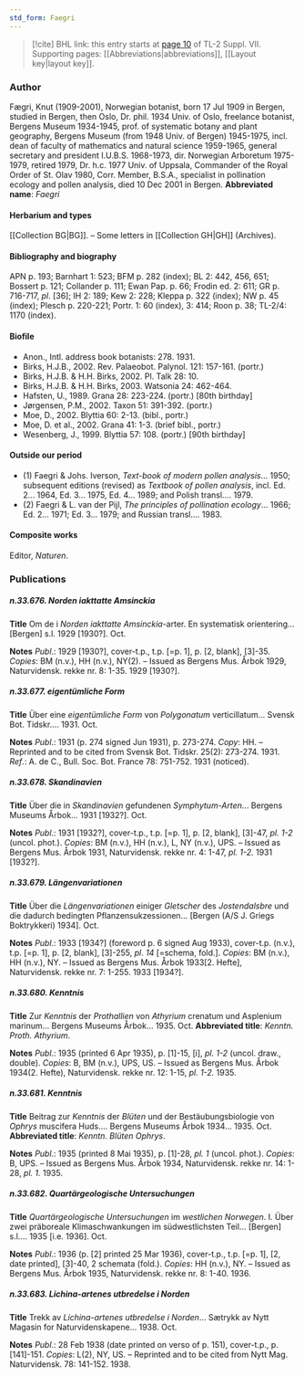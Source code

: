 ```yaml
---
std_form: Faegri
---
```


> [!cite] BHL link: this entry starts at [page 10](https://www.biodiversitylibrary.org/page/33259514) of TL-2 Suppl. VII.
> Supporting pages: [[Abbreviations|abbreviations]], [[Layout key|layout key]].

### Author

Fægri, Knut (1909-2001), Norwegian botanist, born 17 Jul 1909 in Bergen, studied in Bergen, then Oslo, Dr. phil. 1934 Univ. of Oslo, freelance botanist, Bergens Museum 1934-1945, prof. of systematic botany and plant geography, Bergens Museum (from 1948 Univ. of Bergen) 1945-1975, incl. dean of faculty of mathematics and natural science 1959-1965, general secretary and president I.U.B.S. 1968-1973, dir. Norwegian Arboretum 1975-1979, retired 1979, Dr. h.c. 1977 Univ. of Uppsala, Commander of the Royal Order of St. Olav 1980, Corr. Member, B.S.A., specialist in pollination ecology and pollen analysis, died 10 Dec 2001 in Bergen. 
**Abbreviated name**: *Faegri*

#### Herbarium and types

[[Collection BG|BG]]. – Some letters in [[Collection GH|GH]] (Archives).

#### Bibliography and biography

APN p. 193; Barnhart 1: 523; BFM p. 282 (index); BL 2: 442, 456, 651; Bossert p. 121; Collander p. 111; Ewan Pap. p. 66; Frodin ed. 2: 611; GR p. 716-717, *pl*. \[36\]; IH 2: 189; Kew 2: 228; Kleppa p. 322 (index); NW p. 45 (index); Plesch p. 220-221; Portr. 1: 60 (index), 3: 414; Roon p. 38; TL-2/4: 1170 (index).

#### Biofile

- Anon., Intl. address book botanists: 278. 1931.
- Birks, H.J.B., 2002. Rev. Palaeobot. Palynol. 121: 157-161. (portr.)
- Birks, H.J.B. & H.H. Birks, 2002. Pl. Talk 28: 10.
- Birks, H.J.B. & H.H. Birks, 2003. Watsonia 24: 462-464.
- Hafsten, U., 1989. Grana 28: 223-224. (portr.) \[80th birthday\]
- Jørgensen, P.M., 2002. Taxon 51: 391-392. (portr.)
- Moe, D., 2002. Blyttia 60: 2-13. (bibl., portr.)
- Moe, D. et al., 2002. Grana 41: 1-3. (brief bibl., portr.)
- Wesenberg, J., 1999. Blyttia 57: 108. (portr.) \[90th birthday\]

#### Outside our period

- (1) Faegri & Johs. Iverson, *Text-book of modern pollen analysis*... 1950; subsequent editions (revised) as *Textbook of pollen analysis*, incl. Ed. 2... 1964, Ed. 3... 1975, Ed. 4... 1989; and Polish transl.... 1979.
- (2) Faegri & L. van der Pijl, *The principles of pollination ecology*... 1966; Ed. 2... 1971; Ed. 3... 1979; and Russian transl.... 1983.

#### Composite works

Editor, *Naturen*.

### Publications

##### n.33.676. Norden iakttatte Amsinckia

**Title**
Om de i *Norden iakttatte Amsinckia*-arter. En systematisk orientering... \[Bergen\] s.l. 1929 \[1930?\]. Oct.

**Notes**
*Publ*.: 1929 \[1930?\], cover-t.p., t.p. \[=p. 1\], p. \[2, blank\], \[3\]-35. *Copies*: BM (n.v.), HH (n.v.), NY(2). – Issued as Bergens Mus. Årbok 1929, Naturvidensk. rekke nr. 8: 1-35. 1929 \[1930?\].

##### n.33.677. eigentümliche Form

**Title**
Über eine *eigentümliche Form* von *Polygonatum* verticillatum... Svensk Bot. Tidskr.... 1931. Oct.

**Notes**
*Publ*.: 1931 (p. 274 signed Jun 1931), p. 273-274. *Copy*: HH. – Reprinted and to be cited from Svensk Bot. Tidskr. 25(2): 273-274. 1931.
*Ref*.: A. de C., Bull. Soc. Bot. France 78: 751-752. 1931 (noticed).

##### n.33.678. Skandinavien

**Title**
Über die in *Skandinavien* gefundenen *Symphytum-Arten*... Bergens Museums Årbok... 1931 \[1932?\]. Oct.

**Notes**
*Publ*.: 1931 \[1932?\], cover-t.p., t.p. \[=p. 1\], p. \[2, blank\], \[3\]-47, *pl. 1-2* (uncol. phot.).
*Copies*: BM (n.v.), HH (n.v.), L, NY (n.v.), UPS. – Issued as Bergens Mus. Årbok 1931, Naturvidensk. rekke nr. 4: 1-47, *pl. 1-2.* 1931 \[1932?\].

##### n.33.679. Längenvariationen

**Title**
Über die *Längenvariationen* einiger *Gletscher* des *Jostendalsbre* und die dadurch bedingten Pflanzensukzessionen... \[Bergen (A/S J. Griegs Boktrykkeri) 1934\]. Oct.

**Notes**
*Publ*.: 1933 \[1934?\] (foreword p. 6 signed Aug 1933), cover-t.p. (n.v.), t.p. \[=p. 1\], p. \[2, blank\], \[3\]-255, *pl*. *14* \[=schema, fold.\]. *Copies*: BM (n.v.), HH (n.v.), NY. – Issued as Bergens Mus. Årbok 1933\[2. Hefte\], Naturvidensk. rekke nr. 7: 1-255. 1933 \[1934?\].

##### n.33.680. Kenntnis

**Title**
Zur *Kenntnis* der *Prothallien* von *Athyrium* crenatum und Asplenium marinum... Bergens Museums Årbok... 1935. Oct.
**Abbreviated title**: *Kenntn. Proth. Athyrium*.

**Notes**
*Publ*.: 1935 (printed 6 Apr 1935), p. \[1\]-15, \[i\], *pl. 1-2* (uncol. draw., double). *Copies*: B, BM (n.v.), UPS, US. – Issued as Bergens Mus. Årbok 1934(2. Hefte), Naturvidensk. rekke nr. 12: 1-15, *pl. 1-2.* 1935.

##### n.33.681. Kenntnis

**Title**
Beitrag zur *Kenntnis* der *Blüten* und der Bestäubungsbiologie von *Ophrys* muscifera Huds.... Bergens Museums Årbok 1934... 1935. Oct.
**Abbreviated title**: *Kenntn. Blüten Ophrys*.

**Notes**
*Publ*.: 1935 (printed 8 Mai 1935), p. \[1\]-28, *pl. 1* (uncol. phot.). *Copies*: B, UPS. – Issued as Bergens Mus. Årbok 1934, Naturvidensk. rekke nr. 14: 1-28, *pl. 1.* 1935.

##### n.33.682. Quartärgeologische Untersuchungen

**Title**
*Quartärgeologische Untersuchungen* im *westlichen Norwegen*. I. Über zwei präboreale Klimaschwankungen im südwestlichsten Teil... \[Bergen\] s.l.... 1935 \[i.e. 1936\]. Oct.

**Notes**
*Publ*.: 1936 (p. \[2\] printed 25 Mar 1936), cover-t.p., t.p. \[=p. 1\], \[2, date printed\], \[3\]-40, 2 schemata (fold.). *Copies*: HH (n.v.), NY. – Issued as Bergens Mus. Årbok 1935, Naturvidensk. rekke nr. 8: 1-40. 1936.

##### n.33.683. Lichina-artenes utbredelse i Norden

**Title**
Trekk av *Lichina-artenes utbredelse i Norden*... Sætrykk av Nytt Magasin for Naturvidenskapene... 1938. Oct.

**Notes**
*Publ*.: 28 Feb 1938 (date printed on verso of p. 151), cover-t.p., p. \[141\]-151. *Copies*: L(2), NY, US. – Reprinted and to be cited from Nytt Mag. Naturvidensk. 78: 141-152. 1938.

